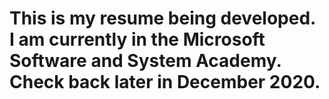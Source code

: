 # This is my resume being developed. I am currently in the Microsoft Software and System Academy. Check back later in December 2020.
